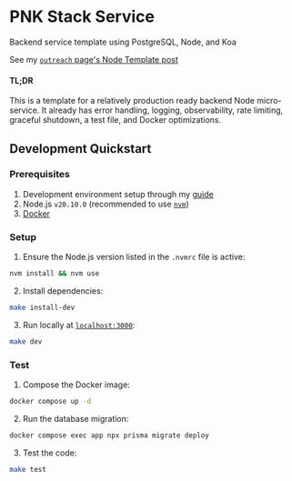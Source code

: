 # PNK Stack Service

Backend service template using PostgreSQL, Node, and Koa

See my [`outreach` page's Node Template post][outreach]

#### TL;DR
This is a template for a relatively production ready backend Node micro-service. It already has error handling, logging, observability, rate limiting, graceful shutdown, a test file, and Docker optimizations.

## Development Quickstart

### Prerequisites

1. Development environment setup through my [guide][setup]
2. Node.js `v20.10.0` (recommended to use [`nvm`][nvm])
3. [Docker][docker]

### Setup

1. Ensure the Node.js version listed in the `.nvmrc` file is active:
```sh
nvm install && nvm use
```
2. Install dependencies:
```sh
make install-dev
```
3. Run locally at [`localhost:3000`][local]:
```sh
make dev
```

### Test

1. Compose the Docker image:
```sh
docker compose up -d
```
2. Run the database migration:
```sh
docker compose exec app npx prisma migrate deploy
```
3. Test the code:
```sh
make test
```

[outreach]: https://github.com/irmerk/outreach/blob/main/blog/node-template.md
[setup]: https://github.com/irmerk/outreach/blob/main/blog/node-template.md#setup
[nvm]: https://github.com/nvm-sh/nvm
[docker]: https://www.docker.com/get-started/
[local]: http://localhost:3000
